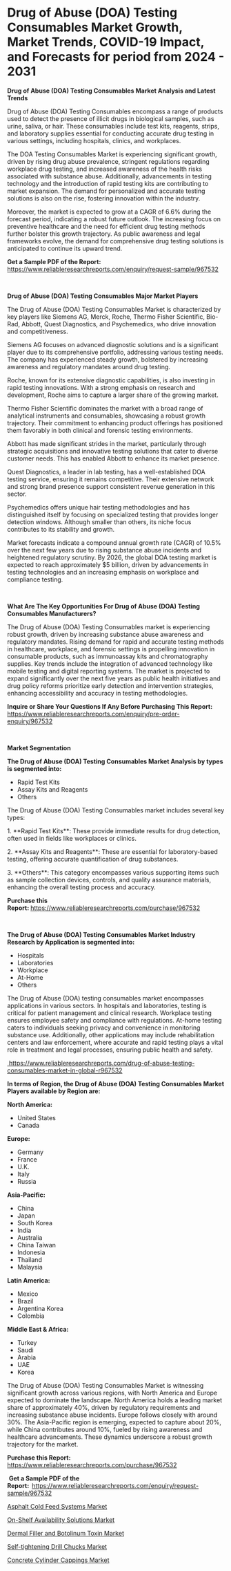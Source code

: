 <p><h1>Drug of Abuse (DOA) Testing Consumables Market Growth, Market Trends, COVID-19 Impact, and Forecasts for period from 2024 - 2031</h1></p><p><strong>Drug of Abuse (DOA) Testing Consumables Market Analysis and Latest Trends</strong></p>
<p><p>Drug of Abuse (DOA) Testing Consumables encompass a range of products used to detect the presence of illicit drugs in biological samples, such as urine, saliva, or hair. These consumables include test kits, reagents, strips, and laboratory supplies essential for conducting accurate drug testing in various settings, including hospitals, clinics, and workplaces. </p><p>The DOA Testing Consumables Market is experiencing significant growth, driven by rising drug abuse prevalence, stringent regulations regarding workplace drug testing, and increased awareness of the health risks associated with substance abuse. Additionally, advancements in testing technology and the introduction of rapid testing kits are contributing to market expansion. The demand for personalized and accurate testing solutions is also on the rise, fostering innovation within the industry.</p><p>Moreover, the market is expected to grow at a CAGR of 6.6% during the forecast period, indicating a robust future outlook. The increasing focus on preventive healthcare and the need for efficient drug testing methods further bolster this growth trajectory. As public awareness and legal frameworks evolve, the demand for comprehensive drug testing solutions is anticipated to continue its upward trend.</p></p>
<p><strong>Get a Sample PDF of the Report:&nbsp;</strong> <a href="https://www.reliableresearchreports.com/enquiry/request-sample/967532?utm_campaign=34&utm_medium=2&utm_source=Github&utm_content=ia&utm_term=30102024&utm_id=drug-of-abuse-doa-testing-consumables">https://www.reliableresearchreports.com/enquiry/request-sample/967532</a></p>
<p>&nbsp;</p>
<p><strong>Drug of Abuse (DOA) Testing Consumables Major Market Players</strong></p>
<p><p>The Drug of Abuse (DOA) Testing Consumables Market is characterized by key players like Siemens AG, Merck, Roche, Thermo Fisher Scientific, Bio-Rad, Abbott, Quest Diagnostics, and Psychemedics, who drive innovation and competitiveness.</p><p>Siemens AG focuses on advanced diagnostic solutions and is a significant player due to its comprehensive portfolio, addressing various testing needs. The company has experienced steady growth, bolstered by increasing awareness and regulatory mandates around drug testing.</p><p>Roche, known for its extensive diagnostic capabilities, is also investing in rapid testing innovations. With a strong emphasis on research and development, Roche aims to capture a larger share of the growing market.</p><p>Thermo Fisher Scientific dominates the market with a broad range of analytical instruments and consumables, showcasing a robust growth trajectory. Their commitment to enhancing product offerings has positioned them favorably in both clinical and forensic testing environments.</p><p>Abbott has made significant strides in the market, particularly through strategic acquisitions and innovative testing solutions that cater to diverse customer needs. This has enabled Abbott to enhance its market presence.</p><p>Quest Diagnostics, a leader in lab testing, has a well-established DOA testing service, ensuring it remains competitive. Their extensive network and strong brand presence support consistent revenue generation in this sector.</p><p>Psychemedics offers unique hair testing methodologies and has distinguished itself by focusing on specialized testing that provides longer detection windows. Although smaller than others, its niche focus contributes to its stability and growth.</p><p>Market forecasts indicate a compound annual growth rate (CAGR) of 10.5% over the next few years due to rising substance abuse incidents and heightened regulatory scrutiny. By 2026, the global DOA testing market is expected to reach approximately $5 billion, driven by advancements in testing technologies and an increasing emphasis on workplace and compliance testing.</p></p>
<p>&nbsp;</p>
<p><strong>What Are The Key Opportunities For Drug of Abuse (DOA) Testing Consumables Manufacturers?</strong></p>
<p><p>The Drug of Abuse (DOA) Testing Consumables market is experiencing robust growth, driven by increasing substance abuse awareness and regulatory mandates. Rising demand for rapid and accurate testing methods in healthcare, workplace, and forensic settings is propelling innovation in consumable products, such as immunoassay kits and chromatography supplies. Key trends include the integration of advanced technology like mobile testing and digital reporting systems. The market is projected to expand significantly over the next five years as public health initiatives and drug policy reforms prioritize early detection and intervention strategies, enhancing accessibility and accuracy in testing methodologies.</p></p>
<p><strong>Inquire or Share Your Questions If Any Before Purchasing This Report:</strong> <a href="https://www.reliableresearchreports.com/enquiry/pre-order-enquiry/967532?utm_campaign=34&utm_medium=2&utm_source=Github&utm_content=ia&utm_term=30102024&utm_id=drug-of-abuse-doa-testing-consumables">https://www.reliableresearchreports.com/enquiry/pre-order-enquiry/967532</a></p>
<p>&nbsp;</p>
<p><strong>Market Segmentation</strong></p>
<p><strong>The Drug of Abuse (DOA) Testing Consumables Market Analysis by types is segmented into:</strong></p>
<p><ul><li>Rapid Test Kits</li><li>Assay Kits and Reagents</li><li>Others</li></ul></p>
<p><p>The Drug of Abuse (DOA) Testing Consumables market includes several key types: </p><p>1. **Rapid Test Kits**: These provide immediate results for drug detection, often used in fields like workplaces or clinics.</p><p>   </p><p>2. **Assay Kits and Reagents**: These are essential for laboratory-based testing, offering accurate quantification of drug substances.</p><p>   </p><p>3. **Others**: This category encompasses various supporting items such as sample collection devices, controls, and quality assurance materials, enhancing the overall testing process and accuracy.</p></p>
<p><strong>Purchase this Report:&nbsp;</strong><a href="https://www.reliableresearchreports.com/purchase/967532?utm_campaign=34&utm_medium=2&utm_source=Github&utm_content=ia&utm_term=30102024&utm_id=drug-of-abuse-doa-testing-consumables">https://www.reliableresearchreports.com/purchase/967532</a></p>
<p>&nbsp;</p>
<p><strong>The Drug of Abuse (DOA) Testing Consumables Market Industry Research by Application is segmented into:</strong></p>
<p><ul><li>Hospitals</li><li>Laboratories</li><li>Workplace</li><li>At-Home</li><li>Others</li></ul></p>
<p><p>The Drug of Abuse (DOA) testing consumables market encompasses applications in various sectors. In hospitals and laboratories, testing is critical for patient management and clinical research. Workplace testing ensures employee safety and compliance with regulations. At-home testing caters to individuals seeking privacy and convenience in monitoring substance use. Additionally, other applications may include rehabilitation centers and law enforcement, where accurate and rapid testing plays a vital role in treatment and legal processes, ensuring public health and safety.</p></p>
<p><a href="https://www.reliableresearchreports.com/drug-of-abuse-testing-consumables-market-in-global-r967532?utm_campaign=34&utm_medium=2&utm_source=Github&utm_content=ia&utm_term=30102024&utm_id=drug-of-abuse-doa-testing-consumables">&nbsp;https://www.reliableresearchreports.com/drug-of-abuse-testing-consumables-market-in-global-r967532</a></p>
<p><strong>In terms of Region, the Drug of Abuse (DOA) Testing Consumables Market Players available by Region are:</strong></p>
<p>
    <p> <strong> North America: </strong>
        <ul>
            <li>United States</li>
            <li>Canada</li>
        </ul>
        </p> 
    <p> <strong> Europe: </strong>
        <ul>
            <li>Germany</li>
            <li>France</li>
            <li>U.K.</li>
            <li>Italy</li>
            <li>Russia</li>
        </ul>
        </p> 
    <p> <strong> Asia-Pacific: </strong>
        <ul>
            <li>China</li>
            <li>Japan</li>
            <li>South Korea</li>
            <li>India</li>
            <li>Australia</li>
            <li>China Taiwan</li>
            <li>Indonesia</li>
            <li>Thailand</li>
            <li>Malaysia</li>
        </ul>
        </p> 
    <p> <strong> Latin America: </strong>
        <ul>
            <li>Mexico</li>
            <li>Brazil</li>
            <li>Argentina Korea</li>
            <li>Colombia</li>
        </ul>
        </p> 
    <p> <strong> Middle East & Africa: </strong>
        <ul>
            <li>Turkey</li>
            <li>Saudi</li>
            <li>Arabia</li>
            <li>UAE</li>
            <li>Korea</li>
        </ul>
    </p>
    </p>
<p><p>The Drug of Abuse (DOA) Testing Consumables Market is witnessing significant growth across various regions, with North America and Europe expected to dominate the landscape. North America holds a leading market share of approximately 40%, driven by regulatory requirements and increasing substance abuse incidents. Europe follows closely with around 30%. The Asia-Pacific region is emerging, expected to capture about 20%, while China contributes around 10%, fueled by rising awareness and healthcare advancements. These dynamics underscore a robust growth trajectory for the market.</p></p>
<p><strong>Purchase this Report: </strong><a href="https://www.reliableresearchreports.com/purchase/967532?utm_campaign=34&utm_medium=2&utm_source=Github&utm_content=ia&utm_term=30102024&utm_id=drug-of-abuse-doa-testing-consumables">https://www.reliableresearchreports.com/purchase/967532</a></p>
<p>&nbsp;<strong>Get a Sample PDF of the Report:&nbsp;&nbsp;</strong><a href="https://www.reliableresearchreports.com/enquiry/request-sample/967532?utm_campaign=34&utm_medium=2&utm_source=Github&utm_content=ia&utm_term=30102024&utm_id=drug-of-abuse-doa-testing-consumables">https://www.reliableresearchreports.com/enquiry/request-sample/967532</a></p>
<p><strong></strong></p>
<p><p><a href="https://issuu.com/reportprime-2/docs/asphalt-cold-feed-systems-market-si_273e988c93b93c?utm_campaign=34&utm_medium=2&utm_source=Github&utm_content=ia&utm_term=30102024&utm_id=drug-of-abuse-doa-testing-consumables">Asphalt Cold Feed Systems Market</a></p><p><a href="https://github.com/fannklhimesu/Market-Research-Report-List-1/blob/main/on-shelf-availability-solutions-market.md?utm_campaign=34&utm_medium=2&utm_source=Github&utm_content=ia&utm_term=30102024&utm_id=drug-of-abuse-doa-testing-consumables">On-Shelf Availability Solutions Market</a></p><p><a href="https://github.com/avilarotedlowkog/Market-Research-Report-List-1/blob/main/dermal-filler-and-botolinum-toxin-market.md?utm_campaign=34&utm_medium=2&utm_source=Github&utm_content=ia&utm_term=30102024&utm_id=drug-of-abuse-doa-testing-consumables">Dermal Filler and Botolinum Toxin Market</a></p><p><a href="https://www.linkedin.com/pulse/global-self-tightening-drill-chucks-market-focus-application-m0f4f?utm_campaign=34&utm_medium=2&utm_source=Github&utm_content=ia&utm_term=30102024&utm_id=drug-of-abuse-doa-testing-consumables">Self-tightening Drill Chucks Market</a></p><p><a href="https://issuu.com/reportprime-2/docs/concrete-cylinder-cappings-market-s_b7acb5b326b397?utm_campaign=34&utm_medium=2&utm_source=Github&utm_content=ia&utm_term=30102024&utm_id=drug-of-abuse-doa-testing-consumables">Concrete Cylinder Cappings Market</a></p></p>